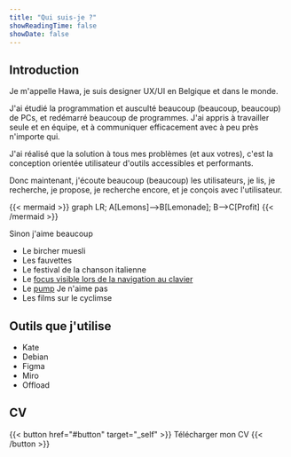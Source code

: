 ```yaml
---
title: "Qui suis-je ?"
showReadingTime: false
showDate: false
---
```

## Introduction

Je m'appelle Hawa, je suis designer UX/UI en Belgique et dans le monde.

J'ai étudié la programmation et ausculté beaucoup (beaucoup, beaucoup) de PCs, et redémarré beaucoup de programmes.
J'ai appris à travailler seule et en équipe, et à communiquer efficacement avec à peu près n'importe qui.


J'ai réalisé que la solution à tous mes problèmes (et aux votres), c'est la conception orientée utilisateur d'outils accessibles et performants. 

Donc maintenant, j'écoute beaucoup (beaucoup) les utilisateurs, je lis, je recherche, je propose, je recherche encore, et je conçois avec l'utilisateur.

{{< mermaid >}}
graph LR;
A[Lemons]-->B[Lemonade];
B-->C[Profit]
{{< /mermaid >}}

Sinon j'aime beaucoup 
- Le bircher muesli
- Les fauvettes
- Le festival de la chanson italienne
- Le [focus visible lors de la navigation au clavier](#)
- Le [pump]()
Je n'aime pas
- Les films sur le cyclimse

## Outils que j'utilise

- Kate
- Debian
- Figma
- Miro
- Offload

## CV

{{< button href="#button" target="_self" >}}
Télécharger mon CV
{{< /button >}}



